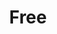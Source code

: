 ---
layout: default
title: Free
nav_order: 1
has_children: true
has_grandparent: true
grand_parent: MacOS
---